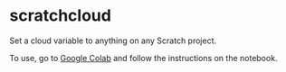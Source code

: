 # scratchcloud
Set a cloud variable to anything on any Scratch project.


To use, go to [Google Colab](https://colab.research.google.com/drive/1DrXcGrPBnrfYe8lGKQrd8dVDsfSBNLEj?usp=sharing) and follow the instructions on the notebook.
